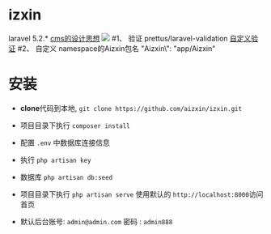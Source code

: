 # izxin
laravel 5.2.* 
[cms的设计思想](http://oomusou.io/laravel/laravel-architecturewww)
![](http://oomusou.io/images/laravel/laravel-architecture/arch002.svg)
#1、 验证 prettus/laravel-validation
[自定义验证](https://github.com/aizxin/izxin/blob/master/app/Aizxin/Extensions/IzxinValidator.php)
#2、 自定义 namespace的Aizxin包名
		"Aizxin\\": "app/Aizxin"

# 安装
- **clone**代码到本地, `git clone https://github.com/aizxin/izxin.git`

- 项目目录下执行 `composer install`

- 配置 `.env` 中数据库连接信息

- 执行 `php artisan key`

- 数据库  `php artisan db:seed`

- 项目目录下执行 `php artisan serve` 使用默认的 `http://localhost:8000`访问首页

- 默认后台账号: `admin@admin.com` 密码 : `admin888`